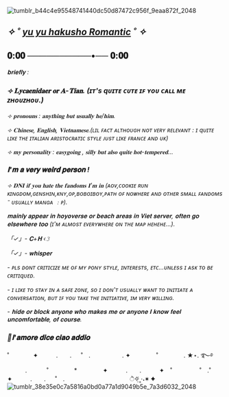 ![tumblr_b44c4e95548741440dc50d87472c956f_9eaa872f_2048](https://github.com/lycaenidaer/lycaenidaer/assets/156435861/52688730-fbc9-4acf-933c-5a2ac44c387a)
  ## *✧ ˚ [yu yu hakusho Romantic](https://youtu.be/4LotIRFH_mw?si=uEVckaeh-FU2aCSm) ˚ ✧*
  ## 𝟎:𝟎𝟎 ──────────•── 𝟎:𝟎𝟎
  *𝐛𝐫𝐢𝐞𝐟𝐥𝐲 :*
  ### *⟢ 𝐋𝐲𝐜𝐚𝐞𝐧𝐢𝐝𝐚𝐞𝐫 𝐨𝐫 𝐀-𝐓𝐢𝐚𝐧.* *(ɪᴛ's qᴜɪᴛᴇ ᴄᴜᴛᴇ ɪꜰ ʏᴏᴜ ᴄᴀʟʟ ᴍᴇ ᴢʜᴏᴜᴢʜᴏᴜ.)*
*⟢ 𝐩𝐫𝐨𝐧𝐨𝐮𝐧𝐬 : 𝐚𝐧𝐲𝐭𝐡𝐢𝐧𝐠 𝐛𝐮𝐭 𝐮𝐬𝐮𝐚𝐥𝐥𝐲 𝐡𝐞/𝐡𝐢𝐦.*

*⟢ 𝐂𝐡𝐢𝐧𝐞𝐬𝐞, 𝐄𝐧𝐠𝐥𝐢𝐬𝐡, 𝐕𝐢𝐞𝐭𝐧𝐚𝐦𝐞𝐬𝐞.(ʟɪʟ ꜰᴀᴄᴛ ᴀʟᴛʜᴏᴜɢʜ ɴᴏᴛ ᴠᴇʀʏ ʀᴇʟᴇᴠᴀɴᴛ : ɪ qᴜɪᴛᴇ ʟɪᴋᴇ ᴛʜᴇ ɪᴛᴀʟɪᴀɴ ᴀʀɪsᴛᴏᴄʀᴀᴛɪᴄ sᴛʏʟᴇ ᴊᴜsᴛ ʟɪᴋᴇ ꜰʀᴀɴᴄᴇ ᴀɴᴅ ᴜᴋ)*

*⟢ 𝐦𝐲 𝐩𝐞𝐫𝐬𝐨𝐧𝐚𝐥𝐢𝐭𝐲 : 𝐞𝐚𝐬𝐲𝐠𝐨𝐢𝐧𝐠 , 𝐬𝐢𝐥𝐥𝐲 𝐛𝐮𝐭 𝐚𝐥𝐬𝐨 𝐪𝐮𝐢𝐭𝐞 𝐡𝐨𝐭-𝐭𝐞𝐦𝐩𝐞𝐫𝐞𝐝...*
 
  ### *𝐈'𝐦 𝐚 𝐯𝐞𝐫𝐲 𝐰𝐞𝐢𝐫𝐝 𝐩𝐞𝐫𝐬𝐨𝐧 !*

  *⟢ 𝐃𝐍𝐈 𝐢𝐟 𝐲𝐨𝐮 𝐡𝐚𝐭𝐞 𝐭𝐡𝐞 𝐟𝐚𝐧𝐝𝐨𝐦𝐬 𝐈'𝐦 𝐢𝐧 (ᴀᴏᴠ,ᴄᴏᴏᴋɪᴇ ʀᴜɴ ᴋɪɴɢᴅᴏᴍ,ɢᴇɴsʜɪɴ,ᴋɴʏ,ᴏᴘ,ʙᴏʙᴏɪʙᴏʏ,ᴘᴀᴛʜ ᴏꜰ ɴᴏᴡʜᴇʀᴇ ᴀɴᴅ ᴏᴛʜᴇʀ sᴍᴀʟʟ ꜰᴀɴᴅᴏᴍs ⁻ ᴜsᴜᴀʟʟʏ ᴍᴀɴɢᴀ ﹕ᴘ).*


*𝐦𝐚𝐢𝐧𝐥𝐲 𝐚𝐩𝐩𝐞𝐚𝐫 𝐢𝐧 𝐡𝐨𝐲𝐨𝐯𝐞𝐫𝐬𝐞 𝐨𝐫 𝐛𝐞𝐚𝐜𝐡 𝐚𝐫𝐞𝐚𝐬 𝐢𝐧 𝐕𝐢𝐞𝐭 𝐬𝐞𝐫𝐯𝐞𝐫, 𝐨𝐟𝐭𝐞𝐧 𝐠𝐨 𝐞𝐥𝐬𝐞𝐰𝐡𝐞𝐫𝐞 𝐭𝐨𝐨 (ɪ'ᴍ ᴀʟᴍᴏsᴛ ᴇᴠᴇʀʏᴡʜᴇʀᴇ ᴏɴ ᴛʜᴇ ᴍᴀᴘ ʜᴇʜᴇʜᴇ...).*

*「✓」- 𝐂+𝐇 ‹𝟹*

*「✓」- 𝐰𝐡𝐢𝐬𝐩𝐞𝐫*

*- ᴘʟs ᴅᴏɴᴛ ᴄʀɪᴛɪᴄɪᴢᴇ ᴍᴇ ᴏꜰ ᴍʏ ᴘᴏɴʏ sᴛʏʟᴇ, ɪɴᴛᴇʀᴇsᴛs, ᴇᴛᴄ...ᴜɴʟᴇss ɪ ᴀsᴋ ᴛᴏ ʙᴇ ᴄʀɪᴛɪqᴜᴇᴅ.*

*- ɪ ʟɪᴋᴇ ᴛᴏ sᴛᴀʏ ɪɴ ᴀ sᴀꜰᴇ ᴢᴏɴᴇ, sᴏ ɪ ᴅᴏɴ'ᴛ ᴜsᴜᴀʟʟʏ ᴡᴀɴᴛ ᴛᴏ ɪɴɪᴛɪᴀᴛᴇ ᴀ ᴄᴏɴᴠᴇʀsᴀᴛɪᴏɴ, ʙᴜᴛ ɪꜰ ʏᴏᴜ ᴛᴀᴋᴇ ᴛʜᴇ ɪɴɪᴛɪᴀᴛɪᴠᴇ, ɪᴍ ᴠᴇʀʏ ᴡɪʟʟɪɴɢ.*

*- 𝐡𝐢𝐝𝐞 𝐨𝐫 𝐛𝐥𝐨𝐜𝐤 𝐚𝐧𝐲𝐨𝐧𝐞 𝐰𝐡𝐨 𝐦𝐚𝐤𝐞𝐬 𝐦𝐞 𝐨𝐫 𝐚𝐧𝐲𝐨𝐧𝐞 𝐈 𝐤𝐧𝐨𝐰 𝐟𝐞𝐞𝐥 𝐮𝐧𝐜𝐨𝐦𝐟𝐨𝐫𝐭𝐚𝐛𝐥𝐞, 𝐨𝐟 𝐜𝐨𝐮𝐫𝐬𝐞.*

### *💋𝐥'𝐚𝐦𝐨𝐫𝐞 𝐝𝐢𝐜𝐞 𝐜𝐢𝐚𝐨 𝐚𝐝𝐝𝐢𝐨*
 
˚　　　　✦　　　.　　. 　 ˚　.　　　　　 . ✦　　　 　˚　　　　 . ★⋆. ࿐࿔ 
　　　.   　　˚　　 　　*　　 　　✦　　　.　　.　　　✦　˚ 　　　　 ˚　.˚　　　　✦　　　.　　. 　 ˚　.　　　　 　　 　　　　        ੈ✧̣̇˳·˖✶   ✦　　
![tumblr_38e35e0c7a5816a0bd0a77a1d9049b5e_7a3d6032_2048](https://github.com/lycaenidaer/lycaenidaer/assets/156435861/308a24e7-5570-43f5-9a31-3a29f748daad)






                     
